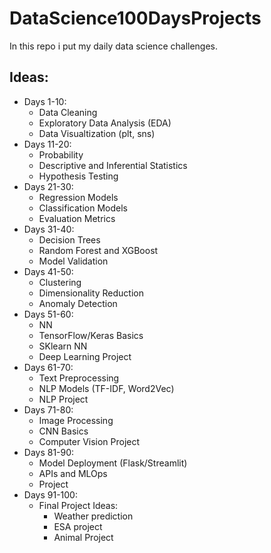 # DataScience100DaysProjects

In this repo i put my daily data science challenges.

## Ideas:

- Days 1-10:
  - Data Cleaning
  - Exploratory Data Analysis (EDA)
  - Data Visualtization (plt, sns)
- Days 11-20:
  - Probability
  - Descriptive and Inferential Statistics
  - Hypothesis Testing
- Days 21-30:
  - Regression Models
  - Classification Models
  - Evaluation Metrics
- Days 31-40:
  - Decision Trees
  - Random Forest and XGBoost
  - Model Validation
- Days 41-50:
  - Clustering
  - Dimensionality Reduction
  - Anomaly Detection
- Days 51-60:
  - NN
  - TensorFlow/Keras Basics
  - SKlearn NN
  - Deep Learning Project
- Days 61-70:
  - Text Preprocessing
  - NLP Models (TF-IDF, Word2Vec)
  - NLP Project
- Days 71-80:
  - Image Processing
  - CNN Basics
  - Computer Vision Project
- Days 81-90:
  - Model Deployment (Flask/Streamlit)
  - APIs and MLOps
  - Project
- Days 91-100:
  - Final Project Ideas:
    - Weather prediction
    - ESA project
    - Animal Project
